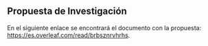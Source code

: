 ## Propuesta de Investigación 

En el siguiente enlace se encontrará el documento con la propuesta: https://es.overleaf.com/read/brbsznrvhrhs.
